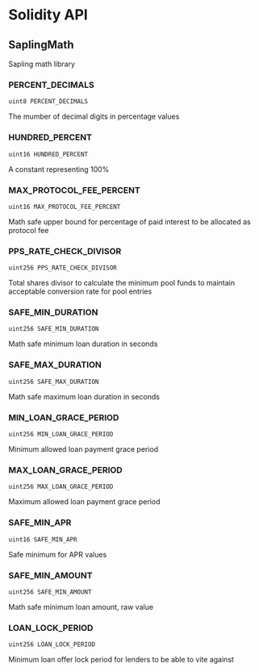 # Solidity API

## SaplingMath

Sapling math library

### PERCENT_DECIMALS

```solidity
uint8 PERCENT_DECIMALS
```

The mumber of decimal digits in percentage values

### HUNDRED_PERCENT

```solidity
uint16 HUNDRED_PERCENT
```

A constant representing 100%

### MAX_PROTOCOL_FEE_PERCENT

```solidity
uint16 MAX_PROTOCOL_FEE_PERCENT
```

Math safe upper bound for percentage of paid interest to be allocated as protocol fee

### PPS_RATE_CHECK_DIVISOR

```solidity
uint256 PPS_RATE_CHECK_DIVISOR
```

Total shares divisor to calculate the minimum pool funds to maintain acceptable conversion rate for pool entries

### SAFE_MIN_DURATION

```solidity
uint256 SAFE_MIN_DURATION
```

Math safe minimum loan duration in seconds

### SAFE_MAX_DURATION

```solidity
uint256 SAFE_MAX_DURATION
```

Math safe maximum loan duration in seconds

### MIN_LOAN_GRACE_PERIOD

```solidity
uint256 MIN_LOAN_GRACE_PERIOD
```

Minimum allowed loan payment grace period

### MAX_LOAN_GRACE_PERIOD

```solidity
uint256 MAX_LOAN_GRACE_PERIOD
```

Maximum allowed loan payment grace period

### SAFE_MIN_APR

```solidity
uint16 SAFE_MIN_APR
```

Safe minimum for APR values

### SAFE_MIN_AMOUNT

```solidity
uint256 SAFE_MIN_AMOUNT
```

Math safe minimum loan amount, raw value

### LOAN_LOCK_PERIOD

```solidity
uint256 LOAN_LOCK_PERIOD
```

Minimum loan offer lock period for lenders to be able to vite against

